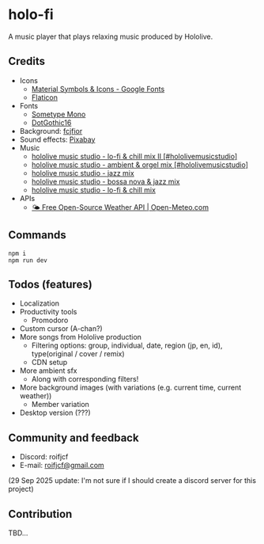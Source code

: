 # holo-fi

A music player that plays relaxing music produced by Hololive.

## Credits

- Icons
  - [Material Symbols & Icons - Google Fonts](https://fonts.google.com/icons)
  - [Flaticon](https://www.flaticon.com/)
- Fonts
  - [Sometype Mono](https://fonts.google.com/specimen/Sometype+Mono)
  - [DotGothic16](https://fonts.google.com/specimen/DotGothic16)
  <!-- - [M PLUS 1p](https://fonts.google.com/specimen/M+PLUS+1p)
  - [Titillium Web](https://fonts.google.com/specimen/Titillium+Web) -->
- Background: [fcjfior](https://x.com/fcjfior)
- Sound effects: [Pixabay](https://pixabay.com/)
- Music
  - [hololive music studio - lo-fi & chill mix II [#hololivemusicstudio]](https://www.youtube.com/watch?v=cBlrARl9tIQ&list=PL1NeGg1woXqnC8Rh_M0oO0QashTHocZqv)
  - [hololive music studio - ambient & orgel mix [#hololivemusicstudio]](https://www.youtube.com/watch?v=899x5rU9mX8&list=PL1NeGg1woXqnC8Rh_M0oO0QashTHocZqv&index=2)
  - [hololive music studio - jazz mix](https://www.youtube.com/watch?v=WFWw821wozI&list=PL1NeGg1woXqnC8Rh_M0oO0QashTHocZqv&index=3)
  - [hololive music studio - bossa nova & jazz mix](https://www.youtube.com/watch?v=VPBqpyub4Kc&list=PL1NeGg1woXqnC8Rh_M0oO0QashTHocZqv&index=4)
  - [hololive music studio - lo-fi & chill mix](https://www.youtube.com/watch?v=XD1t7JHbge0&list=PL1NeGg1woXqnC8Rh_M0oO0QashTHocZqv&index=5)
- APIs
  - [🌤️ Free Open-Source Weather API | Open-Meteo.com](https://open-meteo.com/)

## Commands

```
npm i
npm run dev
```

## Todos (features)

- Localization
- Productivity tools
  - Promodoro
- Custom cursor (A-chan?)
- More songs from Hololive production
  - Filtering options: group, individual, date, region (jp, en, id), type(original / cover / remix)
  - CDN setup
- More ambient sfx
  - Along with corresponding filters!
- More background images (with variations (e.g. current time, current weather))
  - Member variation
- Desktop version (???)

## Community and feedback

- Discord: roifjcf
- E-mail: roifjcf@gmail.com

(29 Sep 2025 update: I'm not sure if I should create a discord server for this project)

## Contribution

TBD...